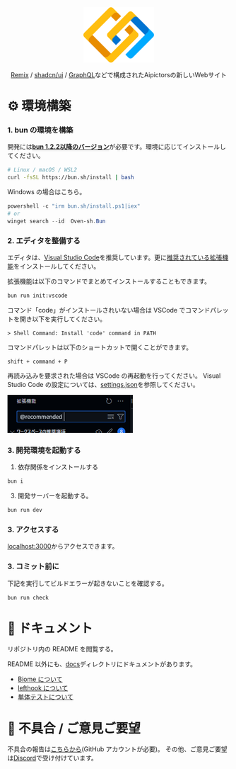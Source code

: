 <div align="center">
    <a href="https://beta.aipictors.com">
        <picture>
            <img height=125 alt="Aipictors" src="public/icon.svg">
        </picture>
    </a>
</div>
<p align="center">
    <a href="https://remix.run/">Remix</a> / <a href="https://ui.shadcn.com/">shadcn/ui</a> / <a href="https://graphql.org/">GraphQL</a>などで構成されたAipictorsの新しいWebサイト
</p>

# ⚙️ 環境構築

### 1. bun の環境を構築

開発には[**bun 1.2.2以降のバージョン**](https://bun.sh/)が必要です。環境に応じてインストールしてください。

```bash
# Linux / macOS / WSL2
curl -fsSL https://bun.sh/install | bash
```

Windows の場合はこちら。

```powershell
powershell -c "irm bun.sh/install.ps1|iex"
# or
winget search --id  Oven-sh.Bun
```

### 2. エディタを整備する

エディタは、[Visual Studio Code](https://code.visualstudio.com/)を推奨しています。更に[推奨されている拡張機能](.vscode/extensions.json)をインストールしてください。

拡張機能は以下のコマンドでまとめてインストールすることもできます。

```bash
bun run init:vscode
```

コマンド「code」がインストールされいない場合は VSCode でコマンドパレットを開き以下を実行してください。

```
> Shell Command: Install 'code' command in PATH
```

コマンドパレットは以下のショートカットで開くことができます。

```
shift + command + P
```

再読み込みを要求された場合は VSCode の再起動を行ってください。
Visual Studio Code の設定については、[settings.json](.vscode/settings.json)を参照してください。

![@recommended](/docs/images//extension.png)

### 3. 開発環境を起動する

1. 依存関係をインストールする

```bash
bun i
```

3. 開発サーバーを起動する。

```bash
bun run dev
```

### 3. アクセスする

[localhost:3000](http://localhost:3000)からアクセスできます。

### 3. コミット前に

下記を実行してビルドエラーが起きないことを確認する。

```bash
bun run check
```

# 📙 ドキュメント

リポジトリ内の README を閲覧する。

README 以外にも、[docs](/docs)ディレクトリにドキュメントがあります。

- [Biome について](/docs/biome.md)
- [lefthook について](/docs/lefthook.md)
- [単体テストについて](/docs/testing.md)

# 📣 不具合 / ご意見ご要望

不具合の報告は[こちらから](https://github.com/aipictors/aipictors/issues/new/choose)(GitHub アカウントが必要)。
その他、ご意見ご要望は[Discord](https://discord.gg/7jA2MmtvtR)で受け付けています。
